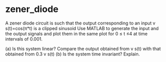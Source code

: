 # zener_diode
A zener diode circuit is such that the output corresponding to an input v s(t)=cos(π*t) is a clipped sinusoid
 Use MATLAB to generate the input and the output signals and plot them in the same plot for 0 ≤ t ≤4 at time intervals of 0.001.

(a)	Is this system linear? Compare the output obtained from v s(t) with that obtained from
0.3 v s(t)
(b)	Is the system time invariant? Explain.
